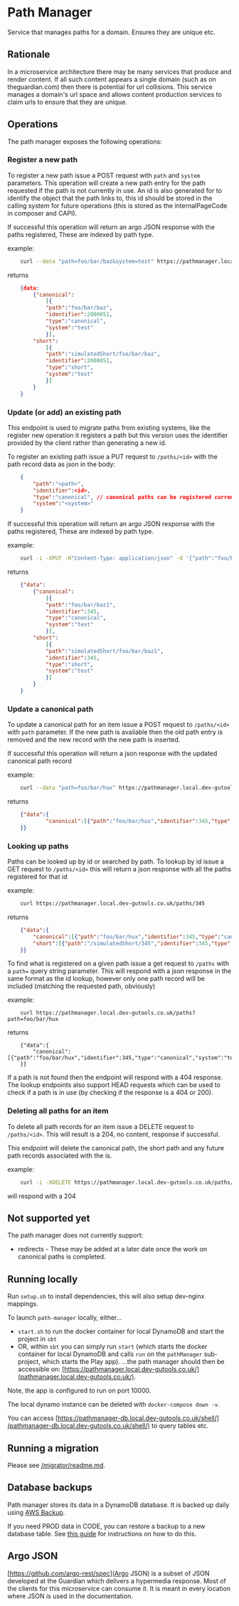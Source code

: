 Path Manager
============

Service that manages paths for a domain. Ensures they are unique etc.

## Rationale

In a microservice architecture there may be many services that produce and render content. If all such content appears
a single domain (such as on theguardian.com) then there is potential for url collisions. This service manages a domain's
url space and allows content production services to claim urls to ensure that they are unique.

## Operations

The path manager exposes the following operations:

### Register a new path

To register a new path issue a POST request with ```path``` and ```system``` parameters. This operation will create a new path entry for the path
requested if the path is not currently in use. An id is also generated for to identify the object that the path links to,
this id should be stored in the calling system for future operations (this is stored as the internalPageCode in composer and CAPI).

If successful this operation will return an argo JSON response with the paths registered, These are indexed by path type.

example:

```sh
    curl --data "path=foo/bar/baz&system=test" https://pathmanager.local.dev-gutools.co.uk/paths
```

returns

```json
    {data: 
        {"canonical":
            [{
            "path":"foo/bar/baz",
            "identifier":2000051,
            "type":"canonical",
            "system":"test"
            }],
        "short":
            [{
            "path":"simulatedShort/foo/bar/baz",
            "identifier":2000051,
            "type":"short",
            "system":"test"
            }]
        }
    }
```


### Update (or add) an existing path

This endpoint is used to migrate paths from existing systems, like the register new operation it registers a path but 
this version uses the identifier provided by the client rather than generating a new id.

To register an existing path issue a PUT request to ```/paths/<id>``` with the path record data as json in the body:

```json
    {
        "path":"<path>",
        "identifier":<id>,
        "type":"canonical", // canonical paths can be registered currently
        "system":"<system>"
    }
```

If successful this operation will return an argo JSON response with the paths registered, These are indexed by path type.

example:

```sh
    curl -i -XPUT -H"Content-Type: application/json" -d '{"path":"foo/bar/baz1","identifier":345,"type":"canonical","system":"test"}' https://pathmanager.local.dev-gutools.co.uk/paths/345
```

returns

```json
    {"data": 
        {"canonical":
            [{
            "path":"foo/bar/baz1",
            "identifier":345,
            "type":"canonical",
            "system":"test"
            }],
        "short":
            [{
            "path":"simulatedShort/foo/bar/baz1",
            "identifier":345,
            "type":"short",
            "system":"test"
            }]
        }
    }
```


### Update a canonical path

To update a canonical path for an item issue a POST request to ```/paths/<id>``` with ```path``` parameter.
If the new path is available then the old path entry is removed and the new record with the new path is inserted.

If successful this operation will return a json response with the updated canonical path record

example:

```sh
    curl --data "path=foo/bar/hux" https://pathmanager.local.dev-gutools.co.uk/paths/345
```

returns

```json
    {"data":{
            "canonical":[{"path":"foo/bar/hux","identifier":345,"type":"canonical","system":"test"}]
    }}
```


### Looking up paths

Paths can be looked up by id or searched by path. To lookup by id issue a GET request to ```/paths/<id>``` this will return a json response
with all the paths registered for that id 

example:

```sh
    curl https://pathmanager.local.dev-gutools.co.uk/paths/345
```

returns

```json
    {"data":{
        "canonical":[{"path":"foo/bar/hux","identifier":345,"type":"canonical","system":"test"}],
        "short":[{"path":"/simulatedShort/345","identifier":345,"type":"short","system":"test"}]    
    }}
```

To find what is registered on a given path issue a get request to ```/paths``` with a ```path=``` query string parameter. This will respond
with a json response in the same format as the id lookup, however only one path record will be included (matching the requested path, obviously)

example:

```
    curl https://pathmanager.local.dev-gutools.co.uk/paths?path=foo/bar/hux
```

returns

```
    {"data":{
        "canonical":[{"path":"foo/bar/hux","identifier":345,"type":"canonical","system":"test"}]   
    }}
```

If a path is not found then the endpoint will respond with a 404 response. The lookup endpoints also support HEAD requests which can be used to 
check if a path is in use (by checking if the response is a 404 or 200).


### Deleting all paths for an item

To delete all path records for an item issue a DELETE request to ```/paths/<id>```. This will result is a 204, no content, response if successful.

This endpoint will delete the canonical path, the short path and any future path records associated with the is.

example:

```sh
    curl -i -XDELETE https://pathmanager.local.dev-gutools.co.uk/paths/345
```

will respond with a 204



## Not supported yet

The path manager does not currently support:

* redirects - These may be added at a later date once the work on canonical paths is completed.

## Running locally

Run `setup.sh` to install dependencies, this will also setup dev-nginx mappings.

To launch `path-manager` locally, either...
- `start.sh` to run the docker container for local DynamoDB and start the project in `sbt`
- OR, within `sbt` you can simply run `start`  (which starts the docker container for local DynamoDB and calls `run` on the `pathManager` sub-project, which starts the Play app). 
...the path manager should then be accessible on: [https://pathmanager.local.dev-gutools.co.uk/](pathmanager.local.dev-gutools.co.uk/).

Note, the app is configured to run on port 10000.

The local dynamo instance can be deleted with `docker-compose down -v`.

You can access [https://pathmanager-db.local.dev-gutools.co.uk/shell/](pathmanager-db.local.dev-gutools.co.uk/shell/) to query tables etc.


## Running a migration

Please see [/migrator/readme.md](migrator/readme.md).

## Database backups

Path manager stores its data in a DynamoDB database. It is backed up daily using [AWS Backup](https://docs.aws.amazon.com/aws-backup/latest/devguide/whatisbackup.html).

If you need PROD data in CODE, you can restore a backup to a new database table. See [this guide](https://docs.aws.amazon.com/aws-backup/latest/devguide/restoring-dynamodb.html) for instructions on how to do this.

## Argo JSON 

[https://github.com/argo-rest/spec](Argo JSON) is a subset of JSON developed at the Guardian which delivers a hypermedia response. Most of the clients for this microservice can consume it. It is meant in every location where JSON is used in the documentation. 